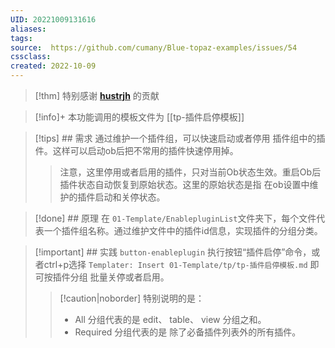```yaml
---
UID: 20221009131616 
aliases: 
tags: 
source:  https://github.com/cumany/Blue-topaz-examples/issues/54
cssclass: 
created: 2022-10-09
---
```


> [!thm] 特别感谢  **[hustrjh](https://github.com/hustrjh)** 的贡献

> [!info]+ 本功能调用的模板文件为 [[tp-插件启停模板]]

> [!tips] ## 需求
>  通过维护一个插件组，可以快速启动或者停用 插件组中的插件。这样可以启动ob后把不常用的插件快速停用掉。
>> 注意，这里停用或者启用的插件，只对当前Ob状态生效。重启Ob后插件状态自动恢复到原始状态。这里的原始状态是指 在ob设置中维护的插件启动和关停状态。

> [!done] ## 原理
>  在 `01-Template/EnablepluginList`文件夹下，每个文件代表一个插件组名称。通过维护文件中的插件id信息，实现插件的分组分类。

> [!important]  ## 实践
> `button-enableplugin`   执行按钮“插件启停”命令，或者ctrl+p选择 `Templater: Insert 01-Template/tp/tp-插件启停模板.md`  即可按插件分组 批量关停或者启用。
>> [!caution|noborder] 特别说明的是：
> >  -  All 分组代表的是 edit、 table、  view 分组之和。
> >  - Required 分组代表的是 除了必备插件列表外的所有插件。







